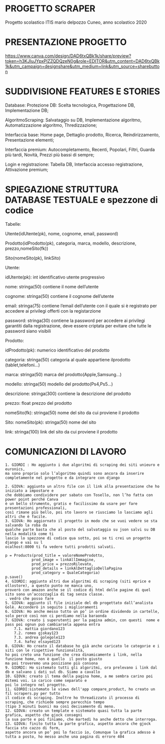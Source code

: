 # PROGETTO SCRAPER
Progetto scolastico ITIS mario delpozzo Cuneo, anno scolastico 2020

# PRESENTAZIONE PROGETTO
https://www.canva.com/design/DAD6txQBk1k/share/preview?token=h3KJIuJYpxPlZZQDQzeN0g&role=EDITOR&utm_content=DAD6txQBk1k&utm_campaign=designshare&utm_medium=link&utm_source=sharebutton

# SUDDIVISIONE FEATURES E STORIES
Database: Protezione DB: Scelta tecnologica, Progettazione DB, Implementazione DB;

AlgoritmoScraping: Salvataggio su DB, Implementazione algoritmo, Automatizzazione algoritmo, Thredizzazione;

Interfaccia base: Home page, Dettaglio prodotto, Ricerca, Reindirizzamento, Presentazione elementi;

Interfaccia premium: Autocompletamento, Recenti, Popolari, Filtri, Guarda più tardi, Novità, Prezzi più bassi di sempre;

Login e registrazione: Tabella DB, Interfaccia accesso registrazione, Attivazione premium;

# SPIEGAZIONE STRUTTURA DATABASE TESTUALE e spezzone di codice 

Tabelle:

Utente(idUtente(pk), nome, cognome, email, password)

Prodotto(idProdotto(pk), categoria, marca, modello, descrizione, prezzo,nomeSito(fk))

Sito(nomeSito(pk), linkSito)

Utente:

idUtente(pk): int identificativo utente progressivo

nome: stringa(50) contiene il nome dell’utente

cognome: stringa(50) contiene il cognome dell’utente

email: stringa(75) contiene l’email dell’utente con il quale si è registrato per accedere ai privilegi offerti con la registarzione

password: stringa(30) contiene la password per accedere ai privilegi garantiti dalla registrazione, deve essere criptata per evitare che tutte le password siano visibili

Prodotto:

idProdotto(pk): numerico identificativo del prodotto

categoria: stringa(50) categoria al quale appartiene ilprodotto (tablet,telefoni...)

marca: stringa(50) marca del prodotto(Apple,Samsung...)

modello: stringa(50) modello del prodotto(Ps4,Ps5...)

descrizione: stringa(300) contiene la descrizione del prodotto

prezzo: float prezzo del prodotto

nomeSito(fk): stringa(50) nome del sito da cui proviene il prodotto

Sito:
nomeSito(pk): stringa(50) nome del sito

link: stringa(100) link del sito da cui proviene il prodotto

# COMUNICAZIONI DI LAVORO

    1. GIORDI : Ho aggiunto i due algoritmi di scraping dei siti unieuro e euronics, 
    ma sono proprio solo l’algoritmo quindi sono ancora da inserire completamente nel progetto e da integrare con django 
    
    2. GIOVA: aggiunto un altro file con il link alla presentazione che ho iniziato a impostare e 
    che dobbiamo condividere per sabato con Tosello, non l’ho fatta con power point perché Canva 
    è un bello strumento, gratis e facilissimo da usare per fare presentazioni professionali, 
    così rimane più bello, poi sto lavoro se riusciamo lo lasciamo agli altri che è facile.
    3. GIOVA: Ho aggiornato il progetto in modo che se vuoi vedere se sta salvando la roba da 
    qualche parte basta che al posto del salvataggio su json salvi su DB nella modalità come ti 
    lascio lo spezzone di codice qua sotto, poi se ti crei un progetto django e vai su l
    ocalhost:8000 ti fa vedere tutti prodotti salvati. 
    
    p = Products(prod_title = valoreNomeProdotto,
                prod_image = linkAllImmagine,
                prod_price = prezzoRilevato,
                prod_details = linkAlDettaglioDellaPagina
                prod_category = QualeCategoria)
    p.save()
    4. GIORDI: aggiunto altri due algoritmi di scraping (siti eprice e ollostore), a questo punto ne manca uno,
    proverò con amazon anche se il codice di html delle pagine di quel sito sono un’accozzaglia di tag senza classe.
    . vedrò che posso fare
    5. GIOVA: aggiunto il file iniziale del db progettato dall’analista Golè. Acconderò in seguito i miglioramenti 
    6. GIOVA: Ho anche messo tutto un po’ in ordine dividendo in cartelle, solo percè così non ci perdiamo nella baraonda
    7. GIOVA: creato i superutenti per la pagina admin, con questi  nome e pass poi ognun può cambiarsela appena entra
        7.1. mattia giordano123
        7.2. romeo gjokay123
        7.3. andrea golegole123
        7.4. hafez elsayed123
    8. GIOVA: Ho creato il database ho già anche caricato le categorie e i siti con le rispettive funzionalità, 
    ho poi creto una funzione che crea dinamicamente i link, nella funzione home, non è quello  il posto giusto 
    ma poi troveremo una posizione più consona
    9. GIORDI: Ho sistemato tutti gli algoritmi, ora prelevano i link dal db e salvano i dati sul db. Siamo a cavallo
    10. GIOVA: creato il tema della pagina home, a me sembra carino poi ditemi voi. Lo carico come separato e 
    poi lo integro nel progetto.
    11. GIORDI:sistemato le views dell'app compare_product, ho creato un fil scrapers.py per tutto 
    il codice di scraping. Inoltre ho threadizzato il processo di scraping, che richiede sempre parecchio tempo 
    (tipo 3 minuti buoni) ma così decisamente di meno.
    12. GIOVA: creato un template e sistemato quasi tutta la parte grafica, aspetto che gjock consegni 
    la sua parte e poi finiamo, che martedì ha anche detto che interroga.
    13. GIOVA: finito tutta la parte grafica, aspetto ancora che gjock faccia sto cazzo di form, 
    aspetto ancora un po’ poi lo faccio io, Comunque la grafica adesso è tutta a posto, ho messo anche una pagina di errore 404
